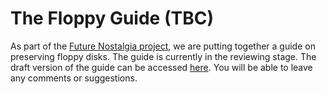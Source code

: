 The Floppy Guide (TBC) 
======================

As part of the [Future Nostalgia project](https://www.lib.cam.ac.uk/future-nostalgia), we are putting together a guide on preserving floppy disks. The guide is currently in the reviewing stage. The draft version of the guide can be accessed [here](https://docs.google.com/document/d/1ZfPaXMOXCphfnDKKRoImzccHtY2M2hBZLI5mP65RNpk/edit?usp=sharing). You will be able to leave any comments or suggestions.
